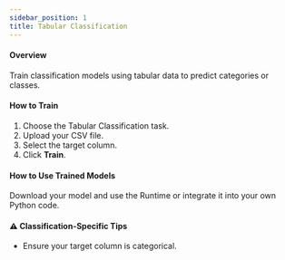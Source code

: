 ```yaml
---
sidebar_position: 1
title: Tabular Classification
---
```


#### Overview
Train classification models using tabular data to predict categories or classes.

#### How to Train
1. Choose the Tabular Classification task.
2. Upload your CSV file.
3. Select the target column.
4. Click **Train**.

#### How to Use Trained Models
Download your model and use the Runtime or integrate it into your own Python code.

#### ⚠️ Classification-Specific Tips
- Ensure your target column is categorical.
